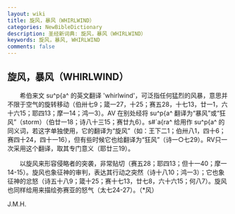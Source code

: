 ```yaml
---
layout: wiki
title: 旋风，暴风（WHIRLWIND）
categories: NewBibleDictionary
description: 圣经新词典: 旋风，暴风（WHIRLWIND）
keywords: 旋风，暴风, WHIRLWIND
comments: false
---
```


## 旋风，暴风（WHIRLWIND）

　　希伯来文 su^p{a^ 的英文翻译 'whirlwind'，可泛指任何猛烈的风暴，意思并不限于空气的旋转移动（伯卅七9；箴一27，十25；赛五28，十七13，廿一1，六十六15；耶四13；摩一14；鸿一3）。AV 在别处经将 su^p{a^ 翻译为“暴风”或“狂风”（storm）（伯廿一18；诗八十三15；赛廿九6）。s#`a{ra^ 给用作 su^p{a^ 的同义词，若这字单独使用，它的翻译为“旋风”（如：王下二1；伯卅八1，四十6；赛四十24，四十一16），但有些时候它也给翻译为“狂风”（诗一○七29）。RV只一次采用这个翻译，取其专门意义（耶廿三19）。

　　以旋风来形容侵略者的突袭，非常贴切（赛五28；耶四13；但十一40；摩一14-15）。旋风也象征神的审判，表达其行动之突然（诗十八10；鸿一3）；它也象征神的忿怒（诗五十八9；箴十25；赛十七13，廿七8，六十六15；何八7）。旋风也同样给用来描绘弥赛亚的怒气（太七24-27）。（*风）

J.M.H.








